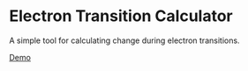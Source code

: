 # Electron Transition Calculator
A simple tool for calculating change during electron transitions.

[Demo](https://charlesstover.com/electron-transitions)
